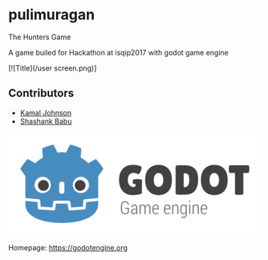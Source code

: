 # pulimuragan
The Hunters Game

A game builed for Hackathon at isqip2017 with godot game engine

[![Title](/user screen.png)]

## Contributors

* [Kamal Johnson](https://github.com/kamaljohnson)
* [Shashank Babu](https://github.com/shashank-sj)

[![Godot Engine logo](/logo.png)](https://godotengine.org)

Homepage: https://godotengine.org
